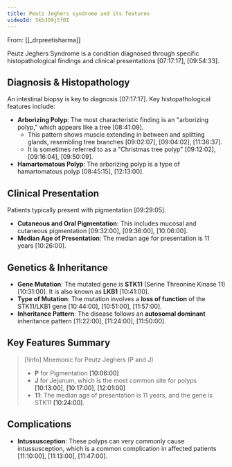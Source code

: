 ```yaml
---
title: Peutz Jeghers syndrome and its features
videoId: SkbJO9j5fDI
---
```


From: [[_drpreetisharma]] <br/> 

Peutz Jeghers Syndrome is a condition diagnosed through specific histopathological findings and clinical presentations <a class="yt-timestamp" data-t="07:17:17">[07:17:17]</a>, <a class="yt-timestamp" data-t="09:54:33">[09:54:33]</a>.

## Diagnosis & Histopathology
An intestinal biopsy is key to diagnosis <a class="yt-timestamp" data-t="07:17:17">[07:17:17]</a>. Key histopathological features include:
*   **Arborizing Polyp**: The most characteristic finding is an "arborizing polyp," which appears like a tree <a class="yt-timestamp" data-t="08:41:09">[08:41:09]</a>.
    *   This pattern shows muscle extending in between and splitting glands, resembling tree branches <a class="yt-timestamp" data-t="09:02:07">[09:02:07]</a>, <a class="yt-timestamp" data-t="09:04:02">[09:04:02]</a>, <a class="yt-timestamp" data-t="11:36:37">[11:36:37]</a>.
    *   It is sometimes referred to as a "Christmas tree polyp" <a class="yt-timestamp" data-t="09:12:02">[09:12:02]</a>, <a class="yt-timestamp" data-t="09:16:04">[09:16:04]</a>, <a class="yt-timestamp" data-t="09:50:09">[09:50:09]</a>.
*   **Hamartomatous Polyp**: The arborizing polyp is a type of hamartomatous polyp <a class="yt-timestamp" data-t="08:45:15">[08:45:15]</a>, <a class="yt-timestamp" data-t="12:13:00">[12:13:00]</a>.

## Clinical Presentation
Patients typically present with pigmentation <a class="yt-timestamp" data-t="09:29:05">[09:29:05]</a>.
*   **Cutaneous and Oral Pigmentation**: This includes mucosal and cutaneous pigmentation <a class="yt-timestamp" data-t="09:32:00">[09:32:00]</a>, <a class="yt-timestamp" data-t="09:36:00">[09:36:00]</a>, <a class="yt-timestamp" data-t="10:06:00">[10:06:00]</a>.
*   **Median Age of Presentation**: The median age for presentation is 11 years <a class="yt-timestamp" data-t="10:26:00">[10:26:00]</a>.

## Genetics & Inheritance
*   **Gene Mutation**: The mutated gene is **STK11** (Serine Threonine Kinase 11) <a class="yt-timestamp" data-t="10:31:00">[10:31:00]</a>. It is also known as **LKB1** <a class="yt-timestamp" data-t="10:41:00">[10:41:00]</a>.
*   **Type of Mutation**: The mutation involves a **loss of function** of the STK11/LKB1 gene <a class="yt-timestamp" data-t="10:44:00">[10:44:00]</a>, <a class="yt-timestamp" data-t="10:51:00">[10:51:00]</a>, <a class="yt-timestamp" data-t="11:57:00">[11:57:00]</a>.
*   **Inheritance Pattern**: The disease follows an **autosomal dominant** inheritance pattern <a class="yt-timestamp" data-t="11:22:00">[11:22:00]</a>, <a class="yt-timestamp" data-t="11:24:00">[11:24:00]</a>, <a class="yt-timestamp" data-t="11:50:00">[11:50:00]</a>.

## Key Features Summary
> [!info] Mnemonic for Peutz Jeghers (P and J)
> *   **P** for Pigmentation <a class="yt-timestamp" data-t="10:06:00">[10:06:00]</a>
> *   **J** for Jejunum, which is the most common site for polyps <a class="yt-timestamp" data-t="10:13:00">[10:13:00]</a>, <a class="yt-timestamp" data-t="10:17:00">[10:17:00]</a>, <a class="yt-timestamp" data-t="12:01:00">[12:01:00]</a>
> *   **11**: The median age of presentation is 11 years, and the gene is STK11 <a class="yt-timestamp" data-t="10:24:00">[10:24:00]</a>.

## Complications
*   **Intussusception**: These polyps can very commonly cause intussusception, which is a common complication in affected patients <a class="yt-timestamp" data-t="11:10:00">[11:10:00]</a>, <a class="yt-timestamp" data-t="11:13:00">[11:13:00]</a>, <a class="yt-timestamp" data-t="11:47:00">[11:47:00]</a>.